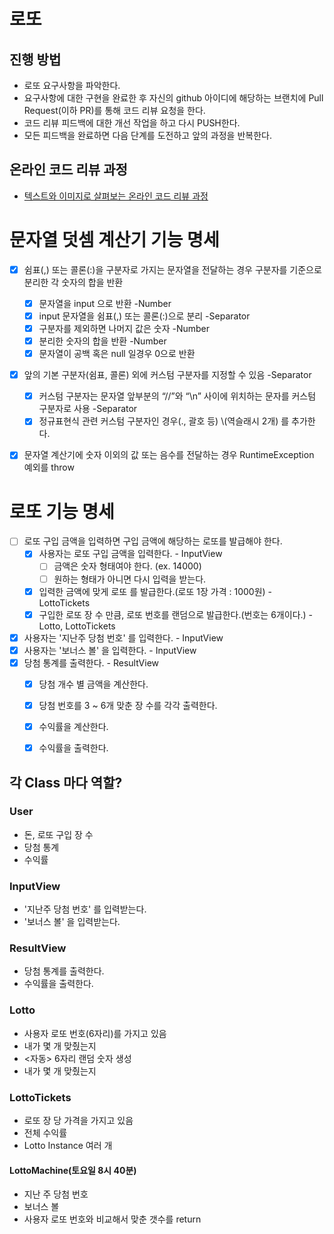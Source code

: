 # 로또
## 진행 방법
* 로또 요구사항을 파악한다.
* 요구사항에 대한 구현을 완료한 후 자신의 github 아이디에 해당하는 브랜치에 Pull Request(이하 PR)를 통해 코드 리뷰 요청을 한다.
* 코드 리뷰 피드백에 대한 개선 작업을 하고 다시 PUSH한다.
* 모든 피드백을 완료하면 다음 단계를 도전하고 앞의 과정을 반복한다.

## 온라인 코드 리뷰 과정
* [텍스트와 이미지로 살펴보는 온라인 코드 리뷰 과정](https://github.com/next-step/nextstep-docs/tree/master/codereview)

# 문자열 덧셈 계산기 기능 명세
- [x] 쉼표(,) 또는 콜론(:)을 구분자로 가지는 문자열을 전달하는 경우 구분자를 기준으로 분리한 각 숫자의 합을 반환
  - [x] 문자열을 input 으로 반환 -Number
  - [x] input 문자열을 쉼표(,) 또는 콜론(:)으로 분리 -Separator
  - [x] 구분자를 제외하면 나머지 값은 숫자 -Number 
  - [x] 분리한 숫자의 합을 반환 -Number
  - [x] 문자열이 공백 혹은 null 일경우 0으로 반환
- [x] 앞의 기본 구분자(쉼표, 콜론) 외에 커스텀 구분자를 지정할 수 있음 -Separator
  - [x] 커스텀 구분자는 문자열 앞부분의 “//”와 “\n” 사이에 위치하는 문자를 커스텀 구분자로 사용 -Separator
  - [x] 정규표현식 관련 커스텀 구분자인 경우(., 괄호 등) \\(역슬래시 2개) 를 추가한다.
- [x] 문자열 계산기에 숫자 이외의 값 또는 음수를 전달하는 경우 RuntimeException 예외를 throw 


# 로또 기능 명세
- [ ] 로또 구입 금액을 입력하면 구입 금액에 해당하는 로또를 발급해야 한다.
  - [x] 사용자는 로또 구입 금액을 입력한다. - InputView
    - [ ] 금액은 숫자 형태여야 한다. (ex. 14000)
    - [ ] 원하는 형태가 아니면 다시 입력을 받는다.
  - [x] 입력한 금액에 맞게 로또 를 발급한다.(로또 1장 가격 : 1000원) - LottoTickets
  - [x] 구입한 로또 장 수 만큼, 로또 번호를 랜덤으로 발급한다.(번호는 6개이다.) - Lotto, LottoTickets
- [x] 사용자는 '지난주 당첨 번호' 를 입력한다. - InputView
- [x] 사용자는 '보너스 볼' 을 입력한다. - InputView
- [x] 당첨 통계를 출력한다. - ResultView
  - [x] 당첨 개수 별 금액을 계산한다. 
  - [x] 당첨 번호를 3 ~ 6개 맞춘 장 수를 각각 출력한다.
  - [x] 수익률을 계산한다.
  - [x] 수익률을 출력한다.


## 각 Class 마다 역할?

### User
  - 돈, 로또 구입 장 수
  - 당첨 통계
  - 수익률

### InputView  
  - '지난주 당첨 번호' 를 입력받는다.
  - '보너스 볼' 을 입력받는다.


### ResultView 
  - 당첨 통계를 출력한다.
  - 수익률을 출력한다.


### Lotto
  - 사용자 로또 번호(6자리)를 가지고 있음
  - 내가 몇 개 맞췄는지
  - <자동> 6자리 랜덤 숫자 생성
  - 내가 몇 개 맞췄는지
  

### LottoTickets
  - 로또 장 당 가격을 가지고 있음
  - 전체 수익률
  - Lotto Instance 여러 개


#### LottoMachine(토요일 8시 40분)
 - 지난 주 당첨 번호
 - 보너스 볼
 - 사용자 로또 번호와 비교해서 맞춘 갯수를 return
 